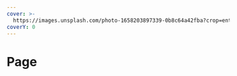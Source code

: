 ```yaml
---
cover: >-
  https://images.unsplash.com/photo-1658203897339-0b8c64a42fba?crop=entropy&cs=srgb&fm=jpg&ixid=M3wxOTcwMjR8MHwxfHNlYXJjaHwyfHxleGNlbHxlbnwwfHx8fDE3MjMxOTEyODN8MA&ixlib=rb-4.0.3&q=85
coverY: 0
---
```


# Page

